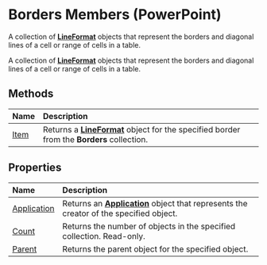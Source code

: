 
# Borders Members (PowerPoint)
A collection of  **[LineFormat](11c955d5-bbda-d99f-cec9-fc6187450a12.md)** objects that represent the borders and diagonal lines of a cell or range of cells in a table.

A collection of  **[LineFormat](11c955d5-bbda-d99f-cec9-fc6187450a12.md)** objects that represent the borders and diagonal lines of a cell or range of cells in a table.


## Methods



|**Name**|**Description**|
|:-----|:-----|
|[Item](fad023e2-55c1-4115-fc61-cd4519486fad.md)|Returns a  **[LineFormat](11c955d5-bbda-d99f-cec9-fc6187450a12.md)** object for the specified border from the **Borders** collection.|

## Properties



|**Name**|**Description**|
|:-----|:-----|
|[Application](85842c3f-dca3-48e5-31c9-4614ffaf2a59.md)|Returns an  **[Application](978c2b99-4271-b953-4283-73b5f3d96f41.md)** object that represents the creator of the specified object.|
|[Count](0665b077-e1e4-37b2-8812-87a19b78f138.md)|Returns the number of objects in the specified collection. Read-only.|
|[Parent](c6805f83-89a3-cb90-1e2b-9a76b067899a.md)|Returns the parent object for the specified object.|
